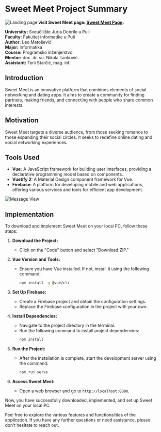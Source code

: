 # Sweet Meet Project Summary

![Landing page](https://cdn.discordapp.com/attachments/913822778988331009/1155470386381721711/image.png)
**visit Sweet Meet page: [Sweet Meet Page](https://sweetmeet-app.netlify.app/ "Sweet Meet").**

**University:** Sveučilište Jurja Dobrile u Puli  
**Faculty:** Fakultet informatike u Puli  
**Author:** Leo Matošević  
**Major:** Informatika  
**Course:** Programsko inženjerstvo  
**Mentor:** doc. dr. sc. Nikola Tanković  
**Assistant:** Toni Starčić, mag. inf.  

## Introduction
Sweet Meet is an innovative platform that combines elements of social networking and dating apps. It aims to create a community for finding partners, making friends, and connecting with people who share common interests.

## Motivation
Sweet Meet targets a diverse audience, from those seeking romance to those expanding their social circles. It seeks to redefine online dating and social networking experiences.

## Tools Used
- **Vue:** A JavaScript framework for building user interfaces, providing a declarative programming model based on components.
- **Vuetify 2:** A Material Design component framework for Vue.
- **Firebase:** A platform for developing mobile and web applications, offering various services and tools for efficient app development.

![Message View](https://cdn.discordapp.com/attachments/913822778988331009/1155470901362573352/image_14.png)

## Implementation
To download and implement Sweet Meet on your local PC, follow these steps:
1. **Download the Project:**
   - Click on the "Code" button and select "Download ZIP."

2. **Vue Version and Tools:**
   - Ensure you have Vue installed. If not, install it using the following command:
     ```bash
     npm install -g @vue/cli
     ```

3. **Set Up Firebase:**
   - Create a Firebase project and obtain the configuration settings.
   - Replace the Firebase configuration in the project with your own.

4. **Install Dependencies:**
   - Navigate to the project directory in the terminal.
   - Run the following command to install project dependencies:
     ```bash
     npm install
     ```

5. **Run the Project:**
   - After the installation is complete, start the development server using the command:
     ```bash
     npm run serve
     ```

6. **Access Sweet Meet:**
   - Open a web browser and go to `http://localhost:8080`.

Now, you have successfully downloaded, implemented, and set up Sweet Meet on your local PC.

Feel free to explore the various features and functionalities of the application. If you have any further questions or need assistance, please don't hesitate to reach out.
